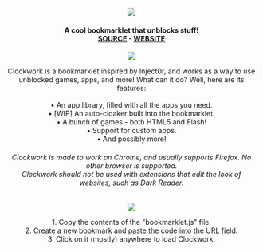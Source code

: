 <p align="center">
  <img src="https://user-images.githubusercontent.com/91223726/216793567-00f59f4e-7327-4211-be05-b852232e90e3.png" align="center">
</p>

<h4 align="center">
  A cool bookmarklet that unblocks stuff!<br>
  <a href="https://gitlab.com/lukasexists/redstone-nw.netlify.app/-/tree/main/clockwork-app">SOURCE</a> - <a href="https://redstone-nw.netlify.app/clockwork/index.html">WEBSITE</a><br>
</h4>

<!-- ABOUT SECTION -->
<p align="center">
  <img src="https://user-images.githubusercontent.com/91223726/216793656-17079e7b-f69b-48ae-929d-97ad2206fd6d.png" align="center">
</p>

<p align="center">
  Clockwork is a bookmarklet inspired by Inject0r, and works as a way to use unblocked games, apps, and more!
  What can it do? Well, here are its features:<br><br>
  • An app library, filled with all the apps you need.<br>
  • [WIP] An auto-cloaker built into the bookmarklet.<br>
  • A bunch of games - both HTML5 and Flash!<br>
  • Support for custom apps.<br>
  • And possibly more!
</p>

<h6 align="center">
  Clockwork is made to work on Chrome, and usually supports Firefox. No other browser is supported.
  <br>Clockwork should not be used with extensions that edit the look of websites, such as Dark Reader.
</h6>

<!-- ABOUT SECTION -->
<p align="center">
  <img src="https://user-images.githubusercontent.com/91223726/216842392-8707df04-bb35-4e4a-ac6f-49650ac5032e.png" align="center">
</p>

<p align="center">
  1. Copy the contents of the "bookmarklet.js" file.<br>
  2. Create a new bookmark and paste the code into the URL field.<br>
  3. Click on it (mostly) anywhere to load Clockwork.
</p>
